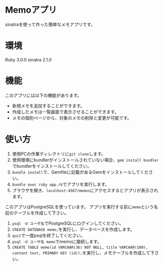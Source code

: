 # Memoアプリ
sinatraを使って作った簡単なメモアプリです。

# 環境
Ruby 3.0.0
sinatra 2.1.0

# 機能
このアプリには以下の機能があります。
- 新規メモを追加することができます。
- 作成したメモは一覧画面で表示させることができます。
- メモの個別ページから、対象のメモの削除と変更が可能です。

# 使い方
1. 使用PCの作業ディレクトリに`git clone`します。
2. 使用環境にbundlerがインストールされていない場合、`gem install bundler`でbundlerをインストールしてください。
3. `bundle install`で、Gemfileに記載があるGemをインストールしてください。
4. `bundle exec ruby app.rb`でアプリを実行します。
5. ブラウザを開き、`localhost:4567/memos`にアクセスするとアプリが表示されます。

このアプリはPostgreSQLを使っています。
アプリを実行する前に`memo`という名前のテーブルを作成して下さい。
1. `psql -U ユーザ名`でPostgreSQLにログインしてください。
2. `CREATE DATEBASE memo;`を実行し、データベースを作成します。
3. `quit`で一度psqlを終了してください。
4. `psql -U ユーザ名 memo`でmemoに接続します。
5. `CREATE TABLE memo(id VARCHAR(36) NOT NULL, title VARCHAR(100), content text, PRIMARY KEY (id));`を実行し、メモテーブルを作成して下さい。

